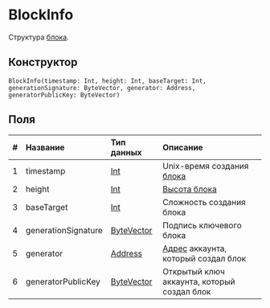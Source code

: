 # BlockInfo

Структура [блока](/blockchain/block.md).

## Конструктор

``` ride
BlockInfo(timestamp: Int, height: Int, baseTarget: Int, generationSignature: ByteVector, generator: Address, generatorPublicKey: ByteVector)
```

## Поля

|   #   | Название | Тип данных | Описание |
| :--- | :--- | :--- | :--- |
| 1 | timestamp | [Int](/ride/data-types/int.md) | Unix-время создания [блока](/blockchain/block.md) |
| 2 | height | [Int](/ride/data-types/int.md) | [Высота блока](/blockchain/block/block-height.md) |
| 3 | baseTarget | [Int](/ride/data-types/int.md) | Сложность создания блока |
| 4 | generationSignature | [ByteVector](/ride/data-types/byte-vector.md) | Подпись ключевого блока |
| 5 | generator | [Address](/ride/structures/common-structures/address.md) | [Адрес](/blockchain/account/address.md) аккаунта, который создал блок |
| 6 | generatorPublicKey | [ByteVector](/ride/data-types/byte-vector.md) | Открытый ключ аккаунта, который создал блок |
